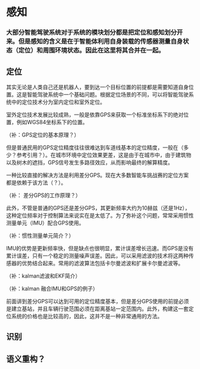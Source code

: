 # 感知

### 大部分智能驾驶系统对于系统的模块划分都是把定位和感知划分开来。但是感知的含义是在于智能体利用自身装载的传感器测量自身状态（定位）和周围环境状态。因此在这里将其合并在一起。

## 定位

其实无论是人类自己还是机器人，要到达一个目标位置的前提都是需要知道自身位置。这是智能驾驶系统中一个基础问题。根据定位场景的不同，可以将智能驾驶系统中的定位技术分为室内定位和室外定位。

室外定位技术发展比较成熟，一般是依靠GPS来获取一个标准坐标系下的绝对位置，例如WGS84坐标系下的位置。

（补：GPS定位的基本原理？）

但是普通民用的GPS定位精度往往很难达到车道线基本的定位精度，一般在（多少？参考引用？）。在城市环境中定位效果更差，这是由于在城市中，由于建筑物以及树木的遮挡，GPS信号发生多路径效应，从而影响最终的解算精度。

一种比较直接的解决方法是利用差分GPS。现在大多数智能车挑战赛的定位方案都是依赖于该方法（？）。

（补： 差分GPS的工作原理？）

此外，不管是普通的GPS还是差分GPS，其更新频率大约为10赫兹（还是1Hz），这种定位频率对于控制算法来说实在是太低了。为了弥补这个问题，常常采用惯性测量单元（IMU）配合GPS使用。

（补：惯性测量单元简介？）

IMU的优势是更新频率快，但是缺点也很明显，累计误差增长迅速。而GPS是没有累计误差，只有一个稳定的测量噪声误差。因此，可以采用滤波的技术将这两种传感器的优势结合起来。常用的滤波算法包括卡尔曼滤波和扩展卡尔曼滤波等。

（补：kalman滤波和EKF简介）

（补：kalman 融合IMU和GPS的例子）

前面讲到差分GPS可以达到可用的定位精度基本，但是差分GPS使用的前提必须是建立基站，并且车辆行驶范围必须在距离基站一定范围内。此外，构建这一套定位系统的价格也是比较高的，因此，这并不是一种非常通用的方法。

## 识别

## 语义重构？



